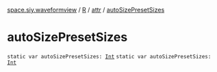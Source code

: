 [space.siy.waveformview](../../index.md) / [R](../index.md) / [attr](index.md) / [autoSizePresetSizes](./auto-size-preset-sizes.md)

# autoSizePresetSizes

`static var autoSizePresetSizes: `[`Int`](https://kotlinlang.org/api/latest/jvm/stdlib/kotlin/-int/index.html)
`static var autoSizePresetSizes: `[`Int`](https://kotlinlang.org/api/latest/jvm/stdlib/kotlin/-int/index.html)